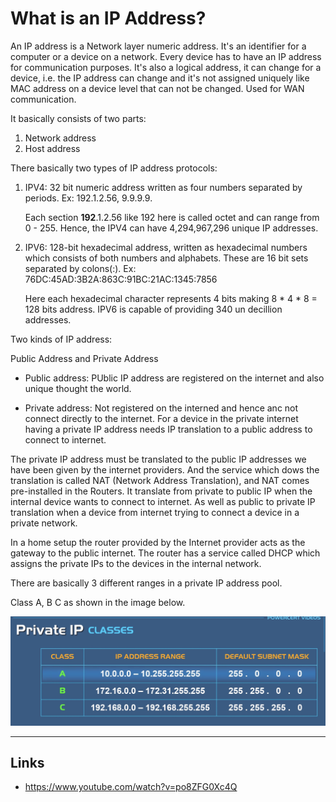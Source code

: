 # What is an IP Address?

An IP address is a Network layer numeric address. It's an identifier for a computer or a device on a network. Every device has to have an IP address for communication purposes. It's also a logical address, it can change for a device, i.e. the IP address can change and it's not assigned uniquely like MAC address on a device level that can not be changed. Used for WAN communication.

It basically consists of two parts:

1. Network address
2. Host address

There basically two types of IP address protocols:

1. IPV4: 32 bit numeric address written as four numbers separated by periods. Ex: 192.1.2.56, 9.9.9.9.

    Each section **192**.1.2.56 like 192 here is called octet and can range from 0 - 255. Hence, the IPV4 can have 4,294,967,296 unique IP addresses.

2. IPV6: 128-bit hexadecimal address, written as hexadecimal numbers which consists of both numbers and alphabets. These are 16 bit sets separated by colons(:). Ex: 76DC:45AD:3B2A:863C:91BC:21AC:1345:7856

    Here each hexadecimal character represents 4 bits making 8 * 4 * 8 = 128 bits address.
    IPV6 is capable of providing 340 un decillion addresses.

Two kinds of IP address:

Public Address and Private Address

* Public address: PUblic IP address are registered on the internet and also unique thought the world.

* Private address: Not registered on the interned and hence anc not connect directly to the internet. For a device in the private internet having a private IP address needs IP translation to a public address to connect to internet.

The private IP address must be translated to the public IP addresses we have been given by the internet providers. And the service which dows the translation is called NAT (Network Address Translation), and NAT comes pre-installed in the Routers. It translate from private to public IP when the internal device wants to connect to internet. As well as public to private IP translation when a device from internet trying to connect a device in a private network.

In a home setup the router provided by the Internet provider acts as the gateway to the public internet. The router has a service called DHCP which assigns the private IPs to the devices in the internal network.

There are basically 3 different ranges in a private IP address pool.

Class A, B C as shown in the image below. 

![Private IP Ranges](/asset/images/networking/private_ip_ranges.png)

---

## Links

* <https://www.youtube.com/watch?v=po8ZFG0Xc4Q>
